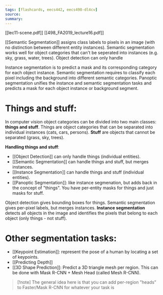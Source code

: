 ```yaml
---
tags: [flashcards, eecs442, eecs498-dl4cv]
source:
summary:
---
```

[[lec11-scene.pdf]]
[[498_FA2019_lecture16.pdf]]

[[Semantic Segmentation]] assigns class labels to pixels in an image (with no distinction between different entity instances). Semantic segmentation works well for object categories that can't be seperated into instances (e.g. sky, grass, water, trees). Object detection can only handle 

Instance segmentation is to predict a mask and its corresponding category for each object instance. Semantic segmentation requires to classify each pixel including the background into different semantic categories. Panoptic segmentation unifies the instance and semantic segmentation tasks and predicts a mask for each object instance or background segment.

# **Things and stuff**:
In computer vision object categories can be divided into two main classes: **things and stuff**. Things are object categories that can be separated into individual instances (cats, cars, persons). **Stuff** are objects that cannot be separated (grass, sky, trees). 

**Handling things and stuff**:
- [[Object Detection]] can only handle things (individual entities).
- [[Semantic Segmentation]] can handle things and stuff, but merges instances.
- [[Instance Segmentation]] can handle things and stuff (individual entities).
- [[Panoptic Segmentation]]: like instance segmenation, but adds back in the concept of "things". You have per-entity masks for things and just masks for stuff.

Object detection gives bounding boxes for things. Semantic segmentation gives per-pixel labels, but merges instances. **Instance segmentation** detects all objects in the image and identifies the pixels that belong to each object (only things - not stuff).

# Other segmentation tasks:
- [[Keypoint Estimation]]: represent the pose of a human by locating a set of keypoints.
- [[Predicting Depth]]
- [[3D Shape Prediction]]: Predict a 3D triangle mesh per region. This can be done with Mask R-CNN + Mesh Head (called Mesh R-CNN).

> [!note] The general idea here is that you can add per-region "heads" to Faster/Mask R-CNN for whatever your task is
> 
